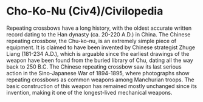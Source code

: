 # Cho-Ko-Nu (Civ4)/Civilopedia

Repeating crossbows have a long history, with the oldest accurate written record dating to the Han dynasty (ca. 20-220 A.D.) in China. The Chinese repeating crossbow, the Chu-ko-nu, is an extremely simple piece of equipment. It is claimed to have been invented by Chinese strategist Zhuge Liang (181-234 A.D.), which is arguable since the earliest drawings of the weapon have been found from the buried library of Chu, dating all the way back to 250 B.C. The Chinese repeating crossbow saw its last serious action in the Sino-Japanese War of 1894-1895, where photographs show repeating crossbows as common weapons among Manchurian troops. The basic construction of this weapon has remained mostly unchanged since its invention, making it one of the longest-lived mechanical weapons.